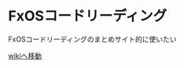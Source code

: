 FxOSコードリーディング
========

FxOSコードリーディングのまとめサイト的に使いたい

[wikiへ移動](https://github.com/FxOS-Code-Reading-Group/MainRepo/wiki "詳しい内容はこっちで管理しています。")
